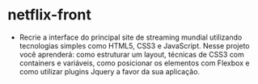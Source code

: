 # netflix-front
- Recrie a interface do principal site de streaming mundial utilizando tecnologias simples como HTML5, CSS3 e JavaScript. Nesse projeto você aprenderá: como estruturar um layout, técnicas de CSS3 com containers e variáveis, como posicionar os elementos com Flexbox e como utilizar plugins Jquery a favor da sua aplicação.
